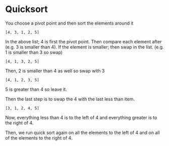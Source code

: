 # Quicksort

You choose a pivot point and then sort the elements around it

`[4, 3, 1, 2, 5]`

In the above list; 4 is first the pivot point. Then compare each element after (e.g. 3 is smaller than 4). If the element is smaller; then swap in the list. (e.g. 1 is smaller than 3 so swap)

`[4, 1, 3, 2, 5]`

Then, 2 is smaller than 4 as well so swap with 3

`[4, 1, 2, 3, 5]`

5 is greater than 4 so leave it.

Then the last step is to swap the 4 with the last less than item.

`[3, 1, 2, 4, 5]`

Now, everything less than 4 is to the left of 4 and everything greater is to the right of 4.

Then, we run quick sort again on all the elements to the left of 4 and on all of the elements to the right of 4.
